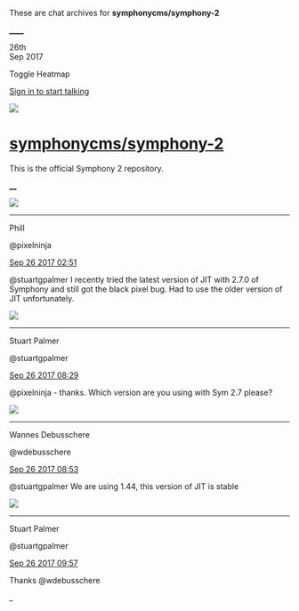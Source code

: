 These are chat archives for **symphonycms/symphony-2**

[__](/symphonycms/symphony-2/archives/2017/09/27)[__](/symphonycms/symphony-2/archives/2017/09/25)

26th  
Sep 2017

Toggle Heatmap

[Sign in to start talking](/login?action=login&button=archive-login)

![](https://avatars-02.gitter.im/group/iv/3/57542c45c43b8c601977197e?s=48)

#  [symphonycms/symphony-2](/symphonycms/symphony-2)

This is the official Symphony 2 repository.

[ __](/orgs/symphonycms/rooms "More symphonycms rooms")

![](https://avatars0.githubusercontent.com/u/274397?v=4&s=30)

____

Phill

@pixelninja

[Sep 26 2017
02:51](https://gitter.im/symphonycms/symphony-2?at=59c9c0afbac826f054fbd68d)

@stuartgpalmer I recently tried the latest version of JIT with 2.7.0 of
Symphony and still got the black pixel bug. Had to use the older version of
JIT unfortunately.

![](https://avatars1.githubusercontent.com/u/825064?v=4&s=30)

____

Stuart Palmer

@stuartgpalmer

[Sep 26 2017
08:29](https://gitter.im/symphonycms/symphony-2?at=59ca0fe9177fb9fe7e02f543)

@pixelninja \- thanks. Which version are you using with Sym 2.7 please?

![](https://avatars1.githubusercontent.com/u/4136426?v=4&s=30)

____

Wannes Debusschere

@wdebusschere

[Sep 26 2017
08:53](https://gitter.im/symphonycms/symphony-2?at=59ca157632fc8b7e403f248c)

@stuartgpalmer We are using 1.44, this version of JIT is stable

![](https://avatars1.githubusercontent.com/u/825064?v=4&s=30)

____

Stuart Palmer

@stuartgpalmer

[Sep 26 2017
09:57](https://gitter.im/symphonycms/symphony-2?at=59ca2490210ac26920721e21)

Thanks @wdebusschere

_

